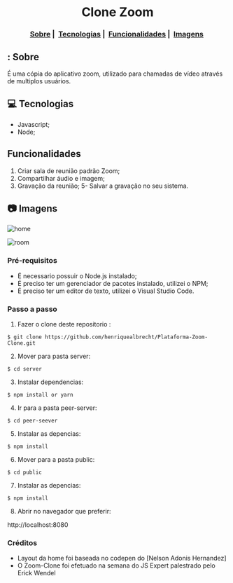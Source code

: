 <h1 align="center">
 Clone Zoom
</h1>
<h3 align="center">
  <a href="sobre">Sobre</a>&nbsp;|&nbsp;
  <a href="#computer-tecnologias">Tecnologias</a>&nbsp;|&nbsp;
  <a href="#funcionalidades">Funcionalidades</a>&nbsp;|&nbsp;
  <a href="#camera-imagens">Imagens</a>&nbsp;
</h3>

## : Sobre
É uma cópia do aplicativo zoom, utilizado para chamadas de vídeo através de multiplos usuários.

## :computer: Tecnologias

- Javascript;
- Node;

## Funcionalidades
1. Criar sala de reunião padrão Zoom;  
2. Compartilhar áudio e imagem;
4. Gravação da reunião;
5- Salvar a gravação no seu sistema.

## :camera: Imagens
![home](https://github.com/henriquealbrecht/Plataforma-Zoom-Clone/raw/master/prints/home.png)

![room](https://github.com/henriquealbrecht/Plataforma-Zoom-Clone/raw/master/prints/room.png)


### Pré-requisitos
  - É necessario possuir o Node.js instalado;
  - É preciso ter um gerenciador de pacotes instalado, utilizei o NPM;
  - É preciso ter um editor de texto, utilizei o Visual Studio Code. 

  
### Passo a passo
1. Fazer o clone deste repositorio :
````
$ git clone https://github.com/henriquealbrecht/Plataforma-Zoom-Clone.git
````

2. Mover para pasta server:
````
$ cd server
````
3. Instalar dependencias:
````
$ npm install or yarn 
````

4. Ir para a pasta peer-server:

````
$ cd peer-seever
````
5. Instalar as depencias:
````
$ npm install
````

6. Mover para a pasta public:
````
$ cd public
`````

7. Instalar as depencias:
````
$ npm install
`````
8. Abrir no navegador que preferir:

http://localhost:8080

### Créditos

- Layout da home foi baseada no codepen do [Nelson Adonis Hernandez]
- O Zoom-Clone foi efetuado na semana do JS Expert palestrado pelo Erick Wendel
